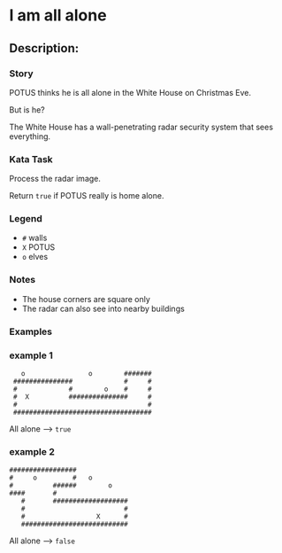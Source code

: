 # I am all alone

## Description:

### Story

POTUS thinks he is all alone in the White House on Christmas Eve.

But is he?

The White House has a wall-penetrating radar security system that sees everything.

### Kata Task

Process the radar image.

Return `true` if POTUS really is home alone.

### Legend
- `#` walls
- `X` POTUS
- `o` elves
### Notes
- The house corners are square only
- The radar can also see into nearby buildings

### Examples

### example 1
```
   o                o        #######
 ###############             #     #
 #             #        o    #     #
 #  X          ###############     #
 #                                 #
 ###################################
```
All alone --> `true`

### example 2
```
#################
#     o         #   o
#          ######        o
####       #                
   #       ###################
   #                         #
   #                  X      #
   ###########################
```
All alone --> `false`
